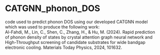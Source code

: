 # CATGNN_phonon_DOS
code used to predict phonon DOS using our developed CATGNN model which was used to produce the following work:<br/>
Al-Fahdi, M., Lin, C., Shen, C., Zhang, H., & Hu, M. (2024). Rapid prediction of phonon density
of states by crystal attention graph neural network and High-Throughput screening of candidate
substrates for wide bandgap electronic cooling. Materials Today Physics, 2024, 101632.

